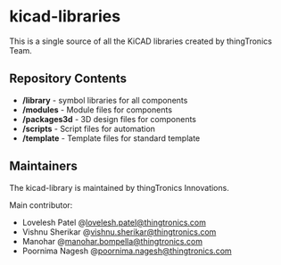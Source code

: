 # kicad-libraries

This is a single source of all the KiCAD libraries created by thingTronics Team.

## Repository Contents

* **/library** - symbol libraries for all components 
* **/modules** - Module files for components
* **/packages3d** - 3D design files for components
* **/scripts** - Script files for automation
* **/template** - Template files for standard template

## Maintainers

The kicad-library is maintained by thingTronics Innovations.

Main contributor:
 * Lovelesh Patel @<lovelesh.patel@thingtronics.com>
 * Vishnu Sherikar @<vishnu.sherikar@thingtronics.com>
 * Manohar @<manohar.bompella@thingtronics.com>
 * Poornima Nagesh @<poornima.nagesh@thingtronics.com>
